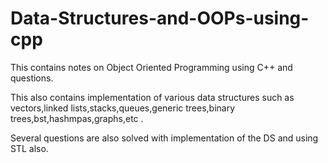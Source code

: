 # Data-Structures-and-OOPs-using-cpp

This contains notes on Object Oriented Programming using C++ and questions.

This also contains implementation of various data structures such as vectors,linked lists,stacks,queues,generic trees,binary trees,bst,hashmpas,graphs,etc .

Several questions are also solved with implementation of the DS and using STL also.
